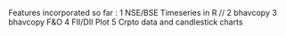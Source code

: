 Features incorporated so far :
1 NSE/BSE Timeseries in R //
2 bhavcopy
3 bhavcopy F&O
4 FII/DII Plot
5 Crpto data and candlestick charts

 

